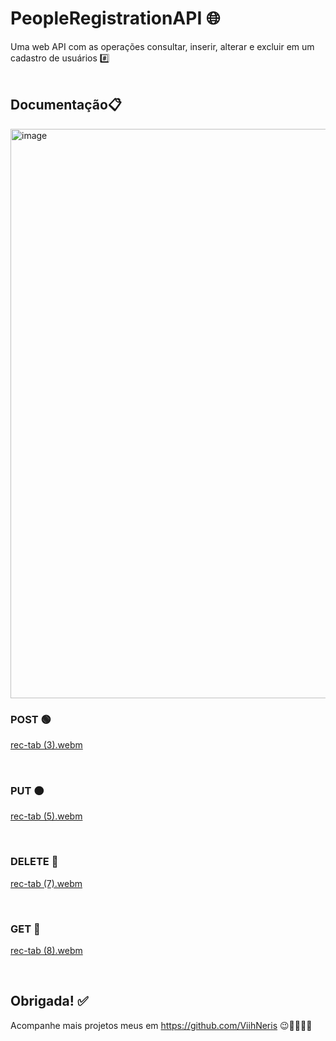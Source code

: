 # PeopleRegistrationAPI 🌐
Uma web API com as operações consultar, inserir, alterar e excluir em um cadastro de usuários #️⃣
<br><br>

## Documentação📋

<img width="911" alt="image" src="https://user-images.githubusercontent.com/93789218/205663353-22187bd5-18b5-4996-8019-eee55459f0ea.png">
<br>

### POST 🟢

[rec-tab (3).webm](https://user-images.githubusercontent.com/93789218/205664689-c675fb3a-fccf-4977-86c3-7ca4bc7ac4d7.webm)

<br>

### PUT 🟠

[rec-tab (5).webm](https://user-images.githubusercontent.com/93789218/205666082-f05df36f-3e9b-407d-a849-3586e8951d7a.webm)

<br>

### DELETE 🔴

[rec-tab (7).webm](https://user-images.githubusercontent.com/93789218/205667242-a375da96-d7b3-4a20-acdb-33c3e1f25889.webm)

<br>

### GET 🔵

[rec-tab (8).webm](https://user-images.githubusercontent.com/93789218/205667804-357caed5-5737-4888-bb3d-d4cd401a1904.webm)

<br>

## Obrigada! ✅
Acompanhe mais projetos meus em https://github.com/ViihNeris 😉💜👩🏻‍💻
